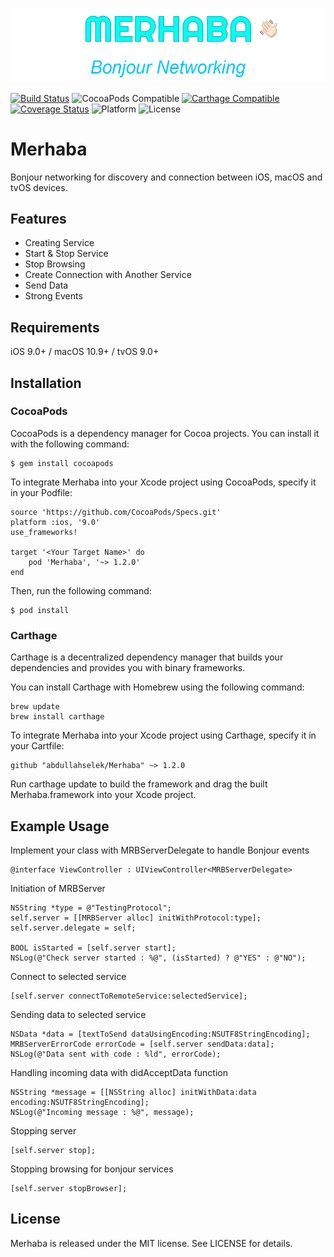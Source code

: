 ![Merhaba](https://github.com/abdullahselek/Merhaba/blob/master/Images/merhaba.png)

[![Build Status](https://travis-ci.org/abdullahselek/Merhaba.svg?branch=master)](https://travis-ci.org/abdullahselek/Merhaba)
![CocoaPods Compatible](https://img.shields.io/cocoapods/v/Merhaba.svg)
[![Carthage Compatible](https://img.shields.io/badge/Carthage-compatible-4BC51D.svg?style=flat)](https://github.com/Carthage/Carthage)
[![Coverage Status](https://coveralls.io/repos/github/abdullahselek/Merhaba/badge.svg?branch=master)](https://coveralls.io/github/abdullahselek/Merhaba?branch=master)
![Platform](https://img.shields.io/cocoapods/p/Merhaba.svg?style=flat)
![License](https://img.shields.io/dub/l/vibe-d.svg)

# Merhaba
Bonjour networking for discovery and connection between iOS, macOS and tvOS devices.

## Features

- Creating Service
- Start & Stop Service
- Stop Browsing
- Create Connection with Another Service
- Send Data
- Strong Events

## Requirements
iOS 9.0+ / macOS 10.9+ / tvOS 9.0+

## Installation

### CocoaPods
CocoaPods is a dependency manager for Cocoa projects. You can install it with the following command:
```	
$ gem install cocoapods
```

To integrate Merhaba into your Xcode project using CocoaPods, specify it in your Podfile:
```
source 'https://github.com/CocoaPods/Specs.git'
platform :ios, '9.0'
use_frameworks!

target '<Your Target Name>' do
    pod 'Merhaba', '~> 1.2.0'
end
```
Then, run the following command:
```
$ pod install
```
### Carthage

Carthage is a decentralized dependency manager that builds your dependencies and provides you with binary frameworks.

You can install Carthage with Homebrew using the following command:

```
brew update
brew install carthage
```

To integrate Merhaba into your Xcode project using Carthage, specify it in your Cartfile:

```
github "abdullahselek/Merhaba" ~> 1.2.0
```

Run carthage update to build the framework and drag the built Merhaba.framework into your Xcode project.

## Example Usage

Implement your class with MRBServerDelegate to handle Bonjour events
```
@interface ViewController : UIViewController<MRBServerDelegate>
```

Initiation of MRBServer
```
NSString *type = @"TestingProtocol";
self.server = [[MRBServer alloc] initWithProtocol:type];
self.server.delegate = self;

BOOL isStarted = [self.server start];
NSLog(@"Check server started : %@", (isStarted) ? @"YES" : @"NO");
```

Connect to selected service
```
[self.server connectToRemoteService:selectedService];
```

Sending data to selected service
```
NSData *data = [textToSend dataUsingEncoding:NSUTF8StringEncoding];
MRBServerErrorCode errorCode = [self.server sendData:data];
NSLog(@"Data sent with code : %ld", errorCode);
```

Handling incoming data with didAcceptData function
```
NSString *message = [[NSString alloc] initWithData:data encoding:NSUTF8StringEncoding];
NSLog(@"Incoming message : %@", message);
```

Stopping server
```
[self.server stop];
```

Stopping browsing for bonjour services
```
[self.server stopBrowser];
```

## License

Merhaba is released under the MIT license. See LICENSE for details.